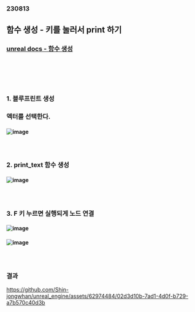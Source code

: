 ### 230813
## 함수 생성 - 키를 눌러서 print 하기
### [unreal docs - 함수 생성](https://docs.unrealengine.com/5.2/ko/creating-functions-in-unreal-engine/)
### <br/><br/><br/>

### 1. 블루프린트 생성
### 액터를 선택한다.
#### ![image](https://github.com/Shin-jongwhan/unreal_engine/assets/62974484/70c829dd-16a8-4a1d-9d4e-bec9c46b03e8)
### <br/>

### 2. print_text 함수 생성
#### ![image](https://github.com/Shin-jongwhan/unreal_engine/assets/62974484/645b1fb0-1022-4a2b-8590-df52f201ce3a)
### <br/>

### 3. F 키 누르면 실행되게 노드 연결
#### ![image](https://github.com/Shin-jongwhan/unreal_engine/assets/62974484/795dd30f-cc93-4e00-9ebb-2a4a280fd5c1)
#### ![image](https://github.com/Shin-jongwhan/unreal_engine/assets/62974484/c4db52b0-18a2-4a52-afc6-40bb48e78c84)
### <br/>

### 결과
https://github.com/Shin-jongwhan/unreal_engine/assets/62974484/02d3d10b-7ad1-4d0f-b729-a7b570c40d3b

